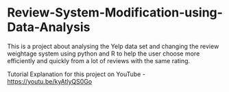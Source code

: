 # Review-System-Modification-using-Data-Analysis


This is a project about analysing the Yelp data set and changing the review weightage system using python and R to help the user choose more efficiently and quickly from a lot of reviews with the same rating.

Tutorial Explanation for this project on YouTube - https://youtu.be/kyAtlyQS0Go
